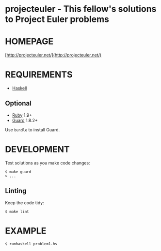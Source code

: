 # projecteuler - This fellow's solutions to Project Euler problems

# HOMEPAGE

[http://projecteuler.net/](http://projecteuler.net/)

# REQUIREMENTS

* [Haskell](http://www.haskell.org)

## Optional

* [Ruby](http://www.ruby-lang.org) 1.9+
* [Guard](http://guardgem.org/) 1.8.2+

Use `bundle` to install Guard.

# DEVELOPMENT

Test solutions as you make code changes:

    $ make guard
    > ...

## Linting

Keep the code tidy:

    $ make lint

# EXAMPLE

    $ runhaskell problem1.hs
